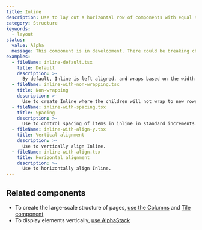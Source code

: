 ```yaml
---
title: Inline
description: Use to lay out a horizontal row of components with equal spacing between and wrapping onto multiple lines.
category: Structure
keywords:
  - layout
status:
  value: Alpha
  message: This component is in development. There could be breaking changes made to it in a non-major release of Polaris. Please use with caution.
examples:
  - fileName: inline-default.tsx
    title: Default
    description: >-
      By default, Inline is left aligned, and wraps based on the width of Content block or Page. The default spacing in between is 16px and Inline children are horizontally centered.
  - fileName: inline-with-non-wrapping.tsx
    title: Non-wrapping
    description: >-
      Use to create Inline where the children will not wrap to new rows on small screens.
  - fileName: inline-with-spacing.tsx
    title: Spacing
    description: >-
      Use to control spacing of items in inline in standard increments.
  - fileName: inline-with-align-y.tsx
    title: Vertical alignment
    description: >-
      Use to vertically align Inline.
  - fileName: inline-with-align.tsx
    title: Horizontal alignment
    description: >-
      Use to horizontally align Inline.
---
```


## Related components

- To create the large-scale structure of pages, [use the Columns](https://polaris.shopify.com/components/columns) and [Tile component](https://polaris.shopify.com/components/tile)
- To display elements vertically, [use AlphaStack](https://polaris.shopify.com/components/alphastack)
